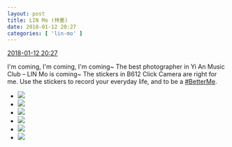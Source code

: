 ```yaml
---
layout: post
title: LIN Mo (林墨)
date: 2018-01-12 20:27
categories: [ 'lin-mo' ]
---
```


<div class="weibo-info">
  <a href="https://weibo.com/6108312042/FE3sabT1v">2018-01-12 20:27</a>
</div>

I'm coming, I'm coming, I'm coming~ The best photographer in Yi An Music Club – LIN Mo is coming~ The stickers in B612 Click Camera are right for me. Use the stickers to record your everyday life, and to be a [#BetterMe](https://weibo.com/p/100808a75ed572b15a196064ccdc97bf71f851).

<!-- more -->

<ul class="weibo-pic-list-2">
  <li class="weibo-pic">
    <a href="https://g.us.sinaimg.cn/003ckNH2lx07hk5SXOh2010402000f9T0k01.mp4?Expires=1515922093&amp;ssig=PvDNv82IJi&amp;KID=unistore,video"><img src="https://wx1.sinaimg.cn/thumb150/006FnQZYly1fne38surx1g30dc0dcqv5.gif"/></a>
  </li>
  <li class="weibo-pic">
    <a href="https://g.us.sinaimg.cn/000FfnHUlx07hk5SWGys01040200070l0k01.mp4?Expires=1515922093&amp;ssig=aJQreie1Iw&amp;KID=unistore,video"><img src="https://wx4.sinaimg.cn/thumb150/006FnQZYly1fne38tixvqg30dc0dcu0x.gif"/></a>
  </li>
  <li class="weibo-pic">
    <a href="https://g.us.sinaimg.cn/002exxyrlx07hk5SYuze0104020007sx0k01.mp4?Expires=1515922093&amp;ssig=sV4F199TC3&amp;KID=unistore,video"><img src="https://wx1.sinaimg.cn/thumb150/006FnQZYly1fne38u6u9lg30dc0dce82.gif"/></a>
  </li>
  <li class="weibo-pic">
    <a href="https://wx1.sinaimg.cn/mw690/006FnQZYly1fne38ux5dzj32c02c01ky.jpg"><img src="https://wx1.sinaimg.cn/thumb150/006FnQZYly1fne38ux5dzj32c02c01ky.jpg"/></a>
  </li>
  <li class="weibo-pic">
    <a href="https://wx3.sinaimg.cn/mw690/006FnQZYly1fne38w8rqaj32c02c04qq.jpg"><img src="https://wx3.sinaimg.cn/thumb150/006FnQZYly1fne38w8rqaj32c02c04qq.jpg"/></a>
  </li>
  <li class="weibo-pic">
    <a href="https://wx4.sinaimg.cn/mw690/006FnQZYly1fne38rt4azj32c02c07wi.jpg"><img src="https://wx4.sinaimg.cn/thumb150/006FnQZYly1fne38rt4azj32c02c07wi.jpg"/></a>
  </li>
</ul>
